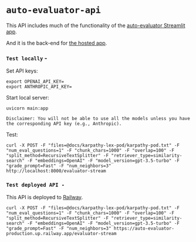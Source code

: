 # `auto-evaluator-api`

This API includes much of the functionality of the [auto-evaluator Streamlit app](https://github.com/PineappleExpress808/auto-evaluator).

And it is the back-end for [the hosted app](https://autoevaluator.langchain.com/).

### `Test locally` - 

Set API keys: 
```
export OPENAI_API_KEY=
export ANTHROPIC_API_KEY=
```

Start local server:
```
uvicorn main:app
```

`Disclaimer: You will not be able to use all the models unless you have the corresponding API key (e.g., Anthropic).`

Test:
```
curl -X POST -F "files=@docs/karpathy-lex-pod/karpathy-pod.txt" -F "num_eval_questions=1" -F "chunk_chars=1000" -F "overlap=100" -F "split_method=RecursiveTextSplitter" -F "retriever_type=similarity-search" -F "embeddings=OpenAI" -F "model_version=gpt-3.5-turbo" -F "grade_prompt=Fast" -F "num_neighbors=3" http://localhost:8000/evaluator-stream
```

### `Test deployed API -`  

This API is deployed to [Railway](https://railway.app/).
 
```
curl -X POST -F "files=@docs/karpathy-lex-pod/karpathy-pod.txt" -F "num_eval_questions=1" -F "chunk_chars=1000" -F "overlap=100" -F "split_method=RecursiveTextSplitter" -F "retriever_type=similarity-search" -F "embeddings=OpenAI" -F "model_version=gpt-3.5-turbo" -F "grade_prompt=Fast" -F "num_neighbors=3" https://auto-evaluator-production.up.railway.app/evaluator-stream

```
